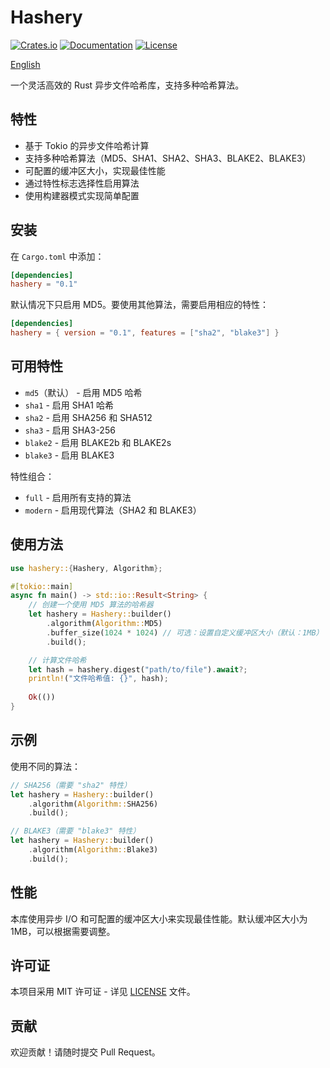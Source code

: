 # Hashery

[![Crates.io](https://img.shields.io/crates/v/hashery.svg)](https://crates.io/crates/hashery)
[![Documentation](https://docs.rs/hashery/badge.svg)](https://docs.rs/hashery)
[![License](https://img.shields.io/crates/l/hashery.svg)](LICENSE)

[English](README.md)

一个灵活高效的 Rust 异步文件哈希库，支持多种哈希算法。

## 特性

- 基于 Tokio 的异步文件哈希计算
- 支持多种哈希算法（MD5、SHA1、SHA2、SHA3、BLAKE2、BLAKE3）
- 可配置的缓冲区大小，实现最佳性能
- 通过特性标志选择性启用算法
- 使用构建器模式实现简单配置

## 安装

在 `Cargo.toml` 中添加：

```toml
[dependencies]
hashery = "0.1"
```

默认情况下只启用 MD5。要使用其他算法，需要启用相应的特性：

```toml
[dependencies]
hashery = { version = "0.1", features = ["sha2", "blake3"] }
```

## 可用特性

- `md5`（默认） - 启用 MD5 哈希
- `sha1` - 启用 SHA1 哈希
- `sha2` - 启用 SHA256 和 SHA512
- `sha3` - 启用 SHA3-256
- `blake2` - 启用 BLAKE2b 和 BLAKE2s
- `blake3` - 启用 BLAKE3

特性组合：
- `full` - 启用所有支持的算法
- `modern` - 启用现代算法（SHA2 和 BLAKE3）

## 使用方法

```rust
use hashery::{Hashery, Algorithm};

#[tokio::main]
async fn main() -> std::io::Result<String> {
    // 创建一个使用 MD5 算法的哈希器
    let hashery = Hashery::builder()
        .algorithm(Algorithm::MD5)
        .buffer_size(1024 * 1024) // 可选：设置自定义缓冲区大小（默认：1MB）
        .build();

    // 计算文件哈希
    let hash = hashery.digest("path/to/file").await?;
    println!("文件哈希值: {}", hash);
    
    Ok(())
}
```

## 示例

使用不同的算法：

```rust
// SHA256（需要 "sha2" 特性）
let hashery = Hashery::builder()
    .algorithm(Algorithm::SHA256)
    .build();

// BLAKE3（需要 "blake3" 特性）
let hashery = Hashery::builder()
    .algorithm(Algorithm::Blake3)
    .build();
```

## 性能

本库使用异步 I/O 和可配置的缓冲区大小来实现最佳性能。默认缓冲区大小为 1MB，可以根据需要调整。

## 许可证

本项目采用 MIT 许可证 - 详见 [LICENSE](LICENSE) 文件。

## 贡献

欢迎贡献！请随时提交 Pull Request。 